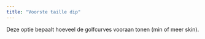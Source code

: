 ```yaml
---
title: "Voorste taille dip"
---
```


Deze optie bepaalt hoeveel de golfcurves vooraan tonen (min of meer skin).


